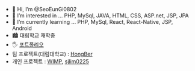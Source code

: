- 👋 Hi, I’m @SeoEunGi0802
- 👀 I’m interested in ... PHP, MySql, JAVA, HTML, CSS, ASP.net, JSP, JPA
- 🌱 I’m currently learning ... PHP, MySql, React, React-Native, JSP, Android
- 🏙 대림학교 재학중
- 🖐 [포트폴리오](https://seoeungi0802.github.io/SeoEunGi_portfolio/)
- 팀 프로젝트(대림대학교) : [HongBer](https://github.com/SeoEunGi0802/HongBer)
- 개인 프로젝트 : [WIMP](https://github.com/SeoEunGi0802/WIMP), [sjlim0225](https://github.com/SeoEunGi0802/sjlim0225)

<!---
SeoEunGi0802/SeoEunGi0802 is a ✨ special ✨ repository because its `README.md` (this file) appears on your GitHub profile.
You can click the Preview link to take a look at your changes.
--->
